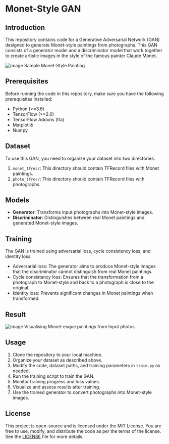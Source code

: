 # Monet-Style GAN

## Introduction
This repository contains code for a Generative Adversarial Network (GAN) designed to generate Monet-style paintings from photographs. This GAN consists of a generator model and a discriminator model that work together to create artistic images in the style of the famous painter Claude Monet.


![image](https://github.com/Monish24/PaintingCreation_GAN/assets/54630644/c5c4102a-3593-44a9-ac8e-b7a1e97f15f3)
Sample Monet-Style Painting 

## Prerequisites
Before running the code in this repository, make sure you have the following prerequisites installed:
- Python (>=3.6)
- TensorFlow (>=2.0)
- TensorFlow Addons (tfa)
- Matplotlib
- Numpy

## Dataset

To use this GAN, you need to organize your dataset into two directories:

1. `monet_tfrec/`: This directory should contain TFRecord files with Monet paintings.
2. `photo_tfrec/`: This directory should contain TFRecord files with photographs.

## Models

- **Generator**: Transforms input photographs into Monet-style images.
- **Discriminator**: Distinguishes between real Monet paintings and generated Monet-style images.

## Training

The GAN is trained using adversarial loss, cycle consistency loss, and identity loss:

- Adversarial loss: The generator aims to produce Monet-style images that the discriminator cannot distinguish from real Monet paintings.
- Cycle consistency loss: Ensures that the transformation from a photograph to Monet-style and back to a photograph is close to the original.
- Identity loss: Prevents significant changes in Monet paintings when transformed.

## Result

![image](https://github.com/Monish24/PaintingCreation_GAN/assets/54630644/a7097bef-c3e2-43d4-8237-ec4623d98072)
Visualising Monet-esque paintings from Input photos


## Usage

1. Clone the repository to your local machine.
2. Organize your dataset as described above.
3. Modify the code, dataset paths, and training parameters in `train.py` as needed.
4. Run the training script to train the GAN.
5. Monitor training progress and loss values.
6. Visualize and assess results after training.
7. Use the trained generator to convert photographs into Monet-style images.

## License

This project is open-source and is licensed under the MIT License. You are free to use, modify, and distribute the code as per the terms of the license. See the [LICENSE](LICENSE) file for more details.
